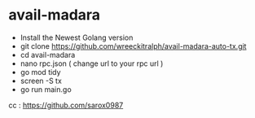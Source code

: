# avail-madara

- Install the Newest Golang version 
- git clone https://github.com/wreeckitralph/avail-madara-auto-tx.git
- cd avail-madara
- nano rpc.json ( change url to your rpc url )
- go mod tidy
- screen -S tx
- go run main.go


cc : https://github.com/sarox0987
